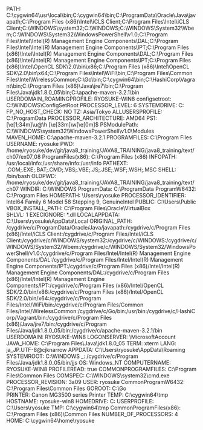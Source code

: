 PATH: C:\cygwin64\usr\local\bin;C:\cygwin64\bin;C:\ProgramData\Oracle\Java\javapath;C:\Program Files (x86)\Intel\iCLS Client;C:\Program Files\Intel\iCLS Client;C:\WINDOWS\system32;C:\WINDOWS;C:\WINDOWS\System32\Wbem;C:\WINDOWS\System32\WindowsPowerShell\v1.0;C:\Program Files\Intel\Intel(R) Management Engine Components\DAL;C:\Program Files\Intel\Intel(R) Management Engine Components\IPT;C:\Program Files (x86)\Intel\Intel(R) Management Engine Components\DAL;C:\Program Files (x86)\Intel\Intel(R) Management Engine Components\IPT;C:\Program Files (x86)\Intel\OpenCL SDK\2.0\bin\x86;C:\Program Files (x86)\Intel\OpenCL SDK\2.0\bin\x64;C:\Program Files\Intel\WiFi\bin;C:\Program Files\Common Files\Intel\WirelessCommon;C:\Go\bin;C:\cygwin64\bin;C:\HashiCorp\Vagrant\bin;C:\Program Files (x86)\Java\jre7\bin;C:\Program Files\Java\jdk1.8.0_05\bin;C:\apache-maven-3.2.1\bin
USERDOMAIN_ROAMINGPROFILE: RYOSUKE-WIN8
configsetroot: C:\WINDOWS\ConfigSetRoot
PROCESSOR_LEVEL: 6
SYSTEMDRIVE: C:
FP_NO_HOST_CHECK: NO
TZ: Asia/Tokyo
ALLUSERSPROFILE: C:\ProgramData
PROCESSOR_ARCHITECTURE: AMD64
PS1: \[\e[1;34m\]\u@\h \[\e[33m\]\w\[\e[0m\]\$ 
PSModulePath: C:\WINDOWS\system32\WindowsPowerShell\v1.0\Modules\
MAVEN_HOME: C:\apache-maven-3.2.1
PROGRAMFILES: C:\Program Files
USERNAME: ryosuke
PWD: /home/ryosuke/dev/git/java8_training/JAVA8_TRAINING/java8_training/text/ch07/ex07_08
ProgramFiles(x86): C:\Program Files (x86)
INFOPATH: /usr/local/info:/usr/share/info:/usr/info
PATHEXT: .COM;.EXE;.BAT;.CMD;.VBS;.VBE;.JS;.JSE;.WSF;.WSH;.MSC
SHELL: /bin/bash
OLDPWD: /home/ryosuke/dev/git/java8_training/JAVA8_TRAINING/java8_training/text/ch07
WINDIR: C:\WINDOWS
ProgramData: C:\ProgramData
ProgramW6432: C:\Program Files
HOMEPATH: \Users\ryosuke
PROCESSOR_IDENTIFIER: Intel64 Family 6 Model 58 Stepping 9, GenuineIntel
PUBLIC: C:\Users\Public
VBOX_INSTALL_PATH: C:\Program Files\Oracle\VirtualBox\
SHLVL: 1
EXECIGNORE: *.dll
LOCALAPPDATA: C:\Users\ryosuke\AppData\Local
ORIGINAL_PATH: /cygdrive/c/ProgramData/Oracle/Java/javapath:/cygdrive/c/Program Files (x86)/Intel/iCLS Client:/cygdrive/c/Program Files/Intel/iCLS Client:/cygdrive/c/WINDOWS/system32:/cygdrive/c/WINDOWS:/cygdrive/c/WINDOWS/System32/Wbem:/cygdrive/c/WINDOWS/System32/WindowsPowerShell/v1.0:/cygdrive/c/Program Files/Intel/Intel(R) Management Engine Components/DAL:/cygdrive/c/Program Files/Intel/Intel(R) Management Engine Components/IPT:/cygdrive/c/Program Files (x86)/Intel/Intel(R) Management Engine Components/DAL:/cygdrive/c/Program Files (x86)/Intel/Intel(R) Management Engine Components/IPT:/cygdrive/c/Program Files (x86)/Intel/OpenCL SDK/2.0/bin/x86:/cygdrive/c/Program Files (x86)/Intel/OpenCL SDK/2.0/bin/x64:/cygdrive/c/Program Files/Intel/WiFi/bin:/cygdrive/c/Program Files/Common Files/Intel/WirelessCommon:/cygdrive/c/Go/bin:/usr/bin:/cygdrive/c/HashiCorp/Vagrant/bin:/cygdrive/c/Program Files (x86)/Java/jre7/bin:/cygdrive/c/Program Files/Java/jdk1.8.0_05/bin:/cygdrive/c/apache-maven-3.2.1/bin
USERDOMAIN: RYOSUKE-WIN8
LOGONSERVER: \\MicrosoftAccount
JAVA_HOME: C:\Program Files\Java\jdk1.8.0_05
TERM: xterm
LANG: ja_JP.UTF-8@cjknarrow
APPDATA: C:\Users\ryosuke\AppData\Roaming
SYSTEMROOT: C:\WINDOWS
_: /cygdrive/c/Program Files/Java/jdk1.8.0_05/bin/jjs
OS: Windows_NT
COMPUTERNAME: RYOSUKE-WIN8
PROFILEREAD: true
COMMONPROGRAMFILES: C:\Program Files\Common Files
COMSPEC: C:\WINDOWS\system32\cmd.exe
PROCESSOR_REVISION: 3a09
USER: ryosuke
CommonProgramW6432: C:\Program Files\Common Files
GOROOT: C:\Go\
PRINTER: Canon MG3500 series Printer
TEMP: C:\cygwin64\tmp
HOSTNAME: ryosuke-win8
HOMEDRIVE: C:
USERPROFILE: C:\Users\ryosuke
TMP: C:\cygwin64\tmp
CommonProgramFiles(x86): C:\Program Files (x86)\Common Files
NUMBER_OF_PROCESSORS: 4
HOME: C:\cygwin64\home\ryosuke
